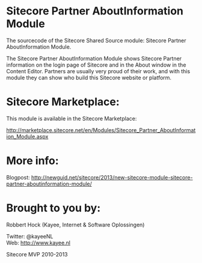 Sitecore Partner AboutInformation Module
==================================

The sourcecode of the Sitecore Shared Source module: Sitecore Partner AboutInformation Module. 

The Sitecore Partner AboutInformation Module shows Sitecore Partner information on the login page of Sitecore and in the About window in the Content Editor. 
Partners are usually very proud of their work, and with this module they can show who build this Sitecore website or platform.

Sitecore Marketplace:
==================================
This module is available in the Sitecore Marketplace:

http://marketplace.sitecore.net/en/Modules/Sitecore_Partner_AboutInformation_Module.aspx


More info:
==================================

Blogpost: http://newguid.net/sitecore/2013/new-sitecore-module-sitecore-partner-aboutinformation-module/


Brought to you by:
==================================

Robbert Hock (Kayee, Internet & Software Oplossingen)

Twitter: @kayeeNL   
Web: http://www.kayee.nl

Sitecore MVP 2010-2013

